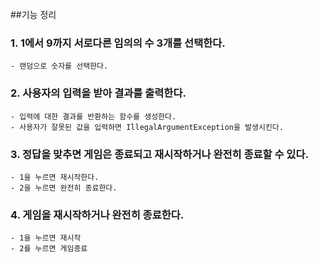 ##기능 정리
### 1. 1에서 9까지 서로다른 임의의 수 3개를 선택한다.
    - 랜덤으로 숫자를 선택한다.

### 2. 사용자의 입력을 받아 결과를 출력한다.
    - 입력에 대한 결과를 반환하는 함수를 생성한다.
    - 사용자가 잘못된 값을 입력하면 IllegalArgumentException을 발생시킨다.

### 3. 정답을 맞추면 게임은 종료되고 재시작하거나 완전히 종료할 수 있다.
    - 1을 누르면 재시작한다.
    - 2을 누르면 완전히 종료한다.

### 4. 게임을 재시작하거나 완전히 종료한다.
    - 1을 누르면 재시작
    - 2를 누르면 게임종료